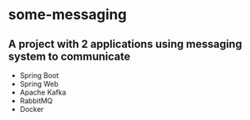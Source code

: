 # some-messaging
## A project with 2 applications using messaging system to communicate 

- Spring Boot
- Spring Web
- Apache Kafka
- RabbitMQ
- Docker
